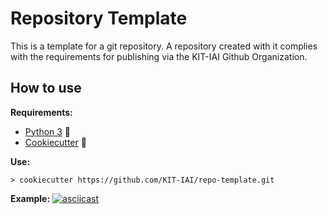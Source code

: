 # Repository Template

This is a template for a git repository. A repository created with it complies with the requirements for publishing via the KIT-IAI Github Organization.

## How to use

**Requirements:**
* [Python 3](https://www.python.org) :snake:
* [Cookiecutter](https://github.com/cookiecutter/cookiecutter) :cookie:

**Use:**
```shell
> cookiecutter https://github.com/KIT-IAI/repo-template.git
```

**Example:**
[![asciicast](https://asciinema.org/a/348518.svg)](https://asciinema.org/a/348518)

